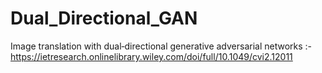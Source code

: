 # Dual_Directional_GAN
Image translation with dual‐directional generative adversarial networks :- https://ietresearch.onlinelibrary.wiley.com/doi/full/10.1049/cvi2.12011
